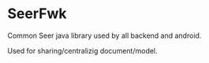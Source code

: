 # SeerFwk

Common Seer java library used by all backend and android.

Used for sharing/centralizig document/model.
